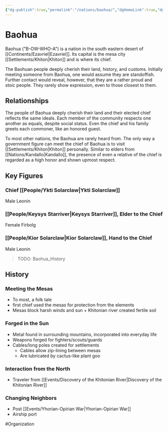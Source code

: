 ```yaml
---
{"dg-publish":true,"permalink":"/nations/baohua/","dgHomeLink":true,"dgPassFrontmatter":false}
---
```



# Baohua
Baohua ("B-OW-WHO-A") is a nation in the south eastern desert of [[Continents/Ezavriel|Ezavriel]]. Its capital is the mesa city [[Settlements/Khiton|Khiton]] and is where its chief. 

The Baohuan people deeply cherish their land, history, and customs. Initially meeting someone from Baohua, one would assume they are standoffish. Further contact would reveal, however, that they are a rather proud and stoic people. They rarely show expression, even to those closest to them.

## Relationships
The people of Baohua deeply cherish their land and their elected chief reflects the same ideals. Each member of the community respects one another as equals, despite social status. Even the chief and his family greets each commoner, like an honored guest.  

To most other nations, the Baohua are rarely heard from. The only way a government figure can meet the chief of Baohua is to visit [[Settlements/Khiton|Khiton]] personally.  Similar to elders from [[Nations/Kandallo|Kandallo]], the presence of even a relative of the chief is regarded as a high honor and shown upmost respect. 

## Key Figures
### Chief [[People/Ykti Solarclaw|Ykti Solarclaw]] 
Male Leonin

### [[People/Keysys Starriver|Keysys Starriver]], Elder to the Chief
Female Firbolg

### [[People/Kior Solarclaw|Kior Solarclaw]], Hand to the Chief
Male Leonin

> TODO: Baohua_History
## History
### Meeting the Mesas
- To most, a folk tale
- first chief used the mesas for protection from the elements 
- Mesas block harsh winds and sun + Khitonian river created fertile soil 

### Forged in the Sun
- Metal found in surrounding mountains, incorporated into everyday life
- Weapons forged for fighters/scouts/guards
- Cables/long poles created for settlements
	- Cables allow zip-lining between mesas 
	- Are lubricated by cactus-like plant goo

### Interaction from the North
- Traveler from [[Events/Discovery of the Khitonian River|Discovery of the Khitonian River]]

### Changing Neighbors
- Post [[Events/Yhorian-Opirian War|Yhorian-Opirian War]]
- Airship port

#Organization